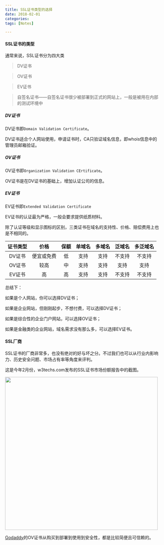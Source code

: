 ```yaml
---
title: SSL证书类型的选择
date: 2018-02-01 
categories: 
tags: [Notes] 

---
```


#### SSL证书的类型

通常来说，SSL证书分为四大类 

>DV证书

>OV证书

>EV证书

>自签名证书——自签名证书很少被部署到正式的网站上，一般是被用在内部的测试环境中

<!--more-->

##### DV证书

DV证书即`Domain Validation Certificate`。

DV证书适合个人网站使用，申请证书时，CA只验证域名信息，即whois信息中的管理员邮箱验证。

##### OV证书

OV证书即`Organization Validation CErtificate`。

OV证书是在DV证书的基础上，增加认证公司的信息。

##### EV证书

EV证书即`Extended Validation Certificate`

EV证书的认证最为严格，一般会要求提供纸质材料。

除了认证等级和显示图标的区别，三类证书在域名的支持性、价格、赔偿费用上也是不相同的。 

| 证书类型 | 价格 | 保额 | 单域名 | 多域名 | 泛域名 | 多泛域名 |
|:----:|:----:|:----:|:----:|:----:|:----:|:----:|
| DV证书 | 便宜或免费 | 低 |支持 |支持 |不支持 |不支持 |
| OV证书 | 较高 | 中 |支持 |支持 |支持 |支持 |
| EV证书 | 高 | 高 |支持 |支持 |不支持 |不支持 |

总结下：

如果是个人网站，你可以选择DV证书； 

如果是企业网站，但刚刚起步，不想付费，可以选择DV证书； 

如果是综合性的企业门户网站，可以选择OV证书； 

如果是金融类的企业网站，域名需求没有那么多，可以选择EV证书。 

#### SSL厂商

SSL证书的厂商非常多，也没有绝对的好与坏之分。不过我们也可以从行业内影响力、历史安全问题、市场占有率等角度来评判。 

这是今年2月份，w3techs.com发布的SSL证书市场份额报告中的截图。

<image height="500px" src="http://7xt3bw.com1.z0.glb.clouddn.com/%E5%B1%8F%E5%B9%95%E5%BF%AB%E7%85%A7%202018-02-05%20%E4%B8%8B%E5%8D%884.52.17.png"></image>

[Godaddy](https://sg.godaddy.com/zh?isc=gennbacn07&currencytype=CNY&utm_source=baidu&utm_medium=cpc&utm_campaign=zh-cn_corp_sem_base_brand_gd&utm_content=GD%20Core%20-%20Phrase&utm_term=godaddy&mkwid=1edNUgIP8_pcrid_18782177220_pdv_c_)的OV证书从购买到部署到使用到安全性，都是比较简便且可信赖的。

